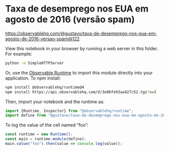 # Taxa de desemprego nos EUA em agosto de 2016 (versão spam)

https://observablehq.com/@gustavo/taxa-de-desemprego-nos-eua-em-agosto-de-2016-versao-spam@122

View this notebook in your browser by running a web server in this folder. For
example:

~~~sh
python -m SimpleHTTPServer
~~~

Or, use the [Observable Runtime](https://github.com/observablehq/runtime) to
import this module directly into your application. To npm install:

~~~sh
npm install @observablehq/runtime@4
npm install https://api.observablehq.com/d/3e86fe93aa427c52.tgz?v=3
~~~

Then, import your notebook and the runtime as:

~~~js
import {Runtime, Inspector} from "@observablehq/runtime";
import define from "@gustavo/taxa-de-desemprego-nos-eua-em-agosto-de-2016-versao-spam";
~~~

To log the value of the cell named “foo”:

~~~js
const runtime = new Runtime();
const main = runtime.module(define);
main.value("foo").then(value => console.log(value));
~~~
